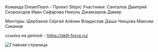 Команда DreamTeam - Проект Stepic
Участники:
Санталов Дмитрий
Скороходов Иван
Сафарова Николь
Джамзаров Дамир

Менторы:
Щербаков Сергей
Алёхин Владислав
Даша Ченцова
Максим Сиканов

ссылка на деплой - https://skill-force.ru/

![Главная страница](./screenshorts/main-page.)

